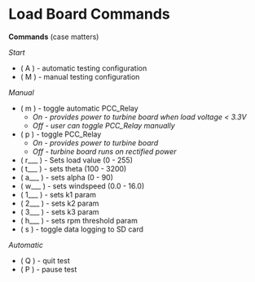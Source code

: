 # Load Board Commands

**Commands** (case matters)

*Start*
- ( A ) - automatic testing configuration
- ( M ) - manual testing configuration

*Manual*
- ( m ) - toggle automatic PCC_Relay 
  - *On - provides power to turbine board when load voltage < 3.3V*
  - *Off - user can toggle PCC_Relay manually*
- ( p ) - toggle PCC_Relay
  - *On - provides power to turbine board*
  - *Off - turbine board runs on rectified power*
- ( r___ ) - Sets load value (0 - 255)
- ( t___ ) - sets theta (100 - 3200)
- ( a___ ) - sets alpha (0 - 90)
- ( w___ ) - sets windspeed (0.0 - 16.0)
- ( 1___ ) - sets k1 param
- ( 2___ ) - sets k2 param
- ( 3___ ) - sets k3 param
- ( h___ ) - sets rpm threshold param
- ( s ) - toggle data logging to SD card
  
*Automatic*
- ( Q ) - quit test
- ( P ) - pause test

